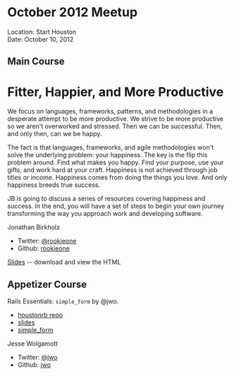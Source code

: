 October 2012 Meetup
==================

Location: Start Houston  
Date: October 10, 2012


Main Course
-----------

Fitter, Happier, and More Productive
====================================

We focus on languages, frameworks, patterns, and methodologies in a desperate attempt to be more productive. We strive to be more productive so we aren't overworked and stressed. Then we can be successful. Then, and only then, can we be happy.

The fact is that languages, frameworks, and agile methodologies won't solve the underlying problem: your happiness. The key is the flip this problem around. Find what makes you happy. Find your purpose, use your gifts, and work hard at your craft. Happiness is not achieved through job titles or income. Happiness comes from doing the things you love. And only happiness breeds true success.

JB is going to discuss a series of resources covering happiness and success. In the end, you will have a set of steps to begin your own journey transforming the way you approach work and developing software.

Jonathan Birkholz
 * Twitter: [@rookieone](http://twitter.com/rookieone)
 * Github: [rookieone](http://github.com/rookieone)

[Slides](https://github.com/RookieOne/FitterHappierMoreProductive/blob/master/index.html) -- download and view the HTML

Appetizer Course
----------------

Rails Essentials: `simple_form` by @jwo.
 * [houstonrb repo](https://github.com/houston_ruby/rails_essentials/simple_form)
 * [slides](https://speakerdeck.com/u/jwo/p/houstonruby-simple-form)
 * [simple_form](https://github.com/plataformatec/simple_form)

Jesse Wolgamott
 * Twitter: [@jwo](http://twitter.com/jwo)
 * Github: [jwo](http://github.com/jwo)
